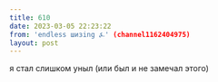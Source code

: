 ```yaml
---
title: 610
date: 2023-03-05 22:23:22
from: 'endless шизing ⍼' (channel1162404975)
layout: post
---
```


я стал слишком уныл (или был и не замечал этого)
